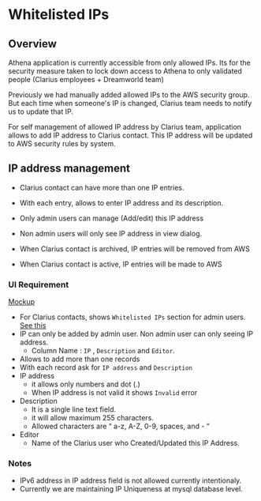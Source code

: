 # Whitelisted IPs

## Overview

Athena application is currently accessible from only allowed IPs. Its for the security measure taken to lock down access to Athena to only validated people (Clarius employees + Dreamworld team)

Previously we had manually added allowed IPs to the AWS security group. But each time when someone's IP is changed, Clarius team needs to notify us to update that IP.

For self management of allowed IP address by Clarius team, application allows to add IP address to Clarius contact. This IP address will be updated to AWS security rules by system.



## IP address management

- Clarius contact can have more than one IP entries.
- With each entry, allows to enter IP address and its description.
- Only admin users can manage (Add/edit) this IP address
- Non admin users will only see IP address in view dialog. 

- When Clarius contact is archived, IP entries will be removed from AWS
- When Clarius contact is active, IP entries will be made to AWS



### UI Requirement

[Mockup](https://drive.google.com/file/d/1QWcuQZNYVZEk48dedf0wu4_oFFMI-BJO/view)

- For Clarius contacts, shows `Whitelisted IPs` section for admin users. [See this](https://drive.google.com/file/d/1Gx8wwb9XOemcjC-blv3n3MaPSXQ_eEzu/view?usp=sharing)
- IP can only be added by admin user.  Non admin user can only seeing IP address. 
  - Column Name : `IP` , `Description` and `Editor`.
- Allows to add more than one records
- With each record ask for `IP address` and `Description`
- IP address 
  - it allows only numbers and dot (.)
  - When IP address is not valid it shows `Invalid` error
- Description
  - It is a single line text field. 
  - it will allow maximum 255 characters. 
  - Allowed characters are “ a-z, A-Z, 0-9, spaces, and -  ”
- Editor
  - Name of the Clarius user who Created/Updated this IP Address.



### Notes

- IPv6 address in IP address field is not allowed currently intentionaly. 
- Currently we are maintaining IP Uniqueness at mysql database level. 